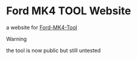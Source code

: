 # Ford MK4 TOOL Website

a website for [Ford-MK4-Tool](https://github.com/moxi-git/ford-mk4-tool)

> [!WARNING]
> the tool is now public but still untested
